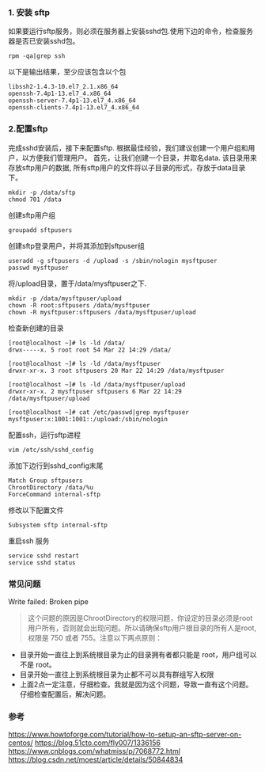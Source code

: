 ### 1. 安装 sftp

如果要运行sftp服务，则必须在服务器上安装sshd包.使用下边的命令，检查服务器是否已安装sshd包。

```
rpm -qa|grep ssh
```

以下是输出结果，至少应该包含以个包

```
libssh2-1.4.3-10.el7_2.1.x86_64
openssh-7.4p1-13.el7_4.x86_64
openssh-server-7.4p1-13.el7_4.x86_64
openssh-clients-7.4p1-13.el7_4.x86_64
```

### 2.配置sftp

完成sshd安装后，接下来配置sftp. 根据最佳经验，我们建议创建一个用户组和用户，以方便我们管理用户。
首先，让我们创建一个目录，并取名data. 该目录用来存放sftp用户的数据, 所有sftp用户的文件将以子目录的形式，存放于data目录下。

```
mkdir -p /data/sftp
chmod 701 /data
```

创建sftp用户组

```
groupadd sftpusers
```

创建sftp登录用户，并将其添加到sftpuser组

```
useradd -g sftpusers -d /upload -s /sbin/nologin mysftpuser
passwd mysftpuser
```

将/upload目录，置于/data/mysftpuser之下.

```
mkdir -p /data/mysftpuser/upload
chown -R root:sftpusers /data/mysftpuser
chown -R mysftpuser:sftpusers /data/mysftpuser/upload
```

检查新创建的目录

```
[root@localhost ~]# ls -ld /data/
drwx-----x. 5 root root 54 Mar 22 14:29 /data/
```

```
[root@localhost ~]# ls -ld /data/mysftpuser
drwxr-xr-x. 3 root sftpusers 20 Mar 22 14:29 /data/mysftpuser
```

```
[root@localhost ~]# ls -ld /data/mysftpuser/upload
drwxr-xr-x. 2 mysftpuser sftpusers 6 Mar 22 14:29 /data/mysftpuser/upload
```

```
[root@localhost ~]# cat /etc/passwd|grep mysftpuser
mysftpuser:x:1001:1001::/upload:/sbin/nologin
```

配置ssh，运行sftp进程
```
vim /etc/ssh/sshd_config
```

添加下边行到sshd_config末尾

```
Match Group sftpusers
ChrootDirectory /data/%u
ForceCommand internal-sftp
```

修改以下配置文件

```
Subsystem sftp internal-sftp
```


重启ssh 服务

```
service sshd restart
service sshd status
```

### 常见问题

Write failed: Broken pipe  
> 这个问题的原因是ChrootDirectory的权限问题，你设定的目录必须是root用户所有，否则就会出现问题。所以请确保sftp用户根目录的所有人是root, 权限是 750 或者 755。注意以下两点原则：

- 目录开始一直往上到系统根目录为止的目录拥有者都只能是 root，用户组可以不是 root。
- 目录开始一直往上到系统根目录为止都不可以具有群组写入权限 
- 上面2点一定注意，仔细检查。我就是因为这个问题，导致一直有这个问题。仔细检查配置后，解决问题。


### 参考
https://www.howtoforge.com/tutorial/how-to-setup-an-sftp-server-on-centos/
https://blog.51cto.com/fly007/1336156
https://www.cnblogs.com/whatmiss/p/7068772.html
https://blog.csdn.net/moest/article/details/50844834

